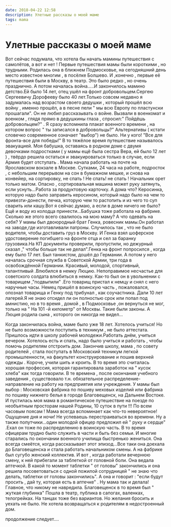```yaml
---
date: 2018-04-22 12:58
description: Улетные рассказы о моей маме
tags: mama
---
```

# Улетные рассказы о моей маме

Вот сейчас подумала, что хотела бы начать мамины путешествия с самолётов, а вот и нет ! Первые  путешествия мамы были короткими , но трудными. Родилась  она в ближнем Подмосковье, на сегодняшний день место известное многим , в посёлке  Болшево. И ,конечно , первые её путешествия были в Москву, в театр. Это было редко , но очень празднично. А потом началась война.....И закончилось мамино детство.Ей было 14 лет, отец ушёл на фронт добровольцем.Сергею Сергеевичу Дорофееву было 40 лет.Только совсем недавно я задумалась над возрастом своего дедушки , который прошёл всю войну , именно прошёл, а в песне пели " мы всю Европу по пластунски прошагали". Он не любил рассказывать о войне. Вызвали в военкомат  и военком , глядя прямо в дедушкины глаза , спросил:" Пойдёшь добровольцем?" . Я сразу вспомнила плакат военного времени , на котором вопрос " ты записался в добровольцы?"  Альтернативы ( кстати словечко современное означает "выбор") не было. Ни у кого! "Все для фронта-все для победы!" В то тяжёлое время путешествие называлось эвакуацией. Моя бабушка, оставаясь в родном доме с двумя девочками подростками ( у мамы ещё была сестра Вера, ей было 12 лет ) , твёрдо решила остаться и эвакуироваться только в случае, если Армия будет отступать . Мама начала работать на почте на Ярославском вокзале в Москве. Сутками, 24 часа на работе, подросток , с небольшим перерывом на сон в бумажном мешке,  и снова на конвейер, на сортировку, не спать ! Не спать! не спать ! Начальник орет только матом. Опасно , сортировальная машина может руку затянуть, если уснуть...Работа за продуктовую карточку. А дома что? Керосинка, которую надо было заправить керосином, который надо было на чем то привезти-донести, печка, которую чем то растопить и из чего то суп сварить или кашу.Вот я сейчас думаю, а если в доме ничего не было? Ещё и воду из колодца принести...Бабушка тоже работала на фабрике. Сколько же этого всего свалилось на мою маму? А что одевать на себя? У мамы был двоюродный брат Генка, ровесник мамы.Он работал на заводе,где изготавливали патроны. Случилось так , что не было водителя, чтобы доставить груз в Москву. И Генка взял шоферское удостоверение погибшего на фронте отца и сел за баранку грузовика.На КП документы проверили, пропустили, но дежурный сказал ," чтобы больше так не делал".Генка на фронт попросился , когда ему было 17 лет. Был танкистом, дошёл до Германии.  А потом у него началась срочная служба в Советской Армии, три года в освобождённой Германии. Красивый, молодой, спортивный, талантливый .Влюбился  в немку Люцию. Непоправимое несчастье для советского солдата влюбиться в немку. Как-то был он в увольнении с товарищем ,"подвыпили" .Его товарищ пристал к немцу и снял с него наручные часы. Немец пришёл в воинскую часть , пожаловался, опознал товарища и  Генку под трибунал , как соучастника. Дали 10 лет лагерей.Я не знаю отсидел ли он полностью срок или попал под амнистию, но в то время , домой , в Подмосковье ,он вернуться не мог, только на  " На 101 -й километр"  от Москвы. Такие были законы.  А Люция родила сына , которого он никогда не видел...

Когда закончилась война, маме было уже 18 лет. Хотелось учиться! Но не было возможности поступить в техникум , не было аттестата. Пришлось идти в школу рабочей молодежи.Работать днём, учиться вечером. Хотелось есть и спать, надо было учиться и работать , чтобы помочь родителям отстроить дом. Закончив школу, мама , по совету родителей , стала поступать в Московский техникум легкой промышленности, на факультет  конструирование и пошив верхней одежды . Короче, учили шить и кроить. В то время это считалась хорошая профессия, которая гарантировала  заработок на " кусок хлеба" как тогда говорили. В те времена , после окончания учебного  заведения , существовало т.н. обязательное   распределение-направление на работу  на предприятия или учреждения. У мамы был выбор : Московская фабрика по пошиву меховых изделий  или фабрика по пошиву нижнего белья в городе Благовещенск, на Дальнем Востоке. И пустилась моя мама в романтическое путешествие на поезде по необъятным просторам  нашей Родины, 10 суток в пути !!! По всем часовым поясам ! Мама всегда вспоминает как что-то невероятное! Ощущение дня и ночи! Не успеваешь перестраиваться во времени. Ну а также попутчики...один молодой офицер предложил ей " руку и сердце" .Ехал он тоже по распределению в воинскую часть. В то время офицерам трудно было служить в части и быть без семьи. И многие старались по окончании военного училища быстренько жениться. Она всегда смеётся, когда рассказывает этот эпизод...Все таки она доехала до Благовещенска и стала работать начальником смены. А на фабрике был сугубо женский коллектив. И вот , когда работали вечернюю смену, к ней прибегали за таблеткой от головной боли. Она ведала аптечкой. В какой то момент таблетки " от головы" закончились и она решила посоветоваться  с одной пожилой сотрудницей "  не знаю что делать, таблетки от головы закончились". А она и говорит : "если будут просить , дай ту, которая есть в аптечке" . Ну мама так и делала! Главное, что никому не навредила.  Благовещенск в то время был " жуткая глубинка" Пошла в театр, публика в сапогах, валенках, телогрейках. На танцах тоже без вариантов. Но желания бросить и уехать не было. Не хотела возвращаться к родителям в недостроенный дом. 

продолжение следует....
